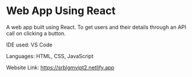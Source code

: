 # Web App Using React

A web app built using React. To get users and their details through an API call on clicking a button.

IDE used: VS Code

Languages: HTML, CSS, JavaScript

Website Link: https://srblgmvipt2.netlify.app
